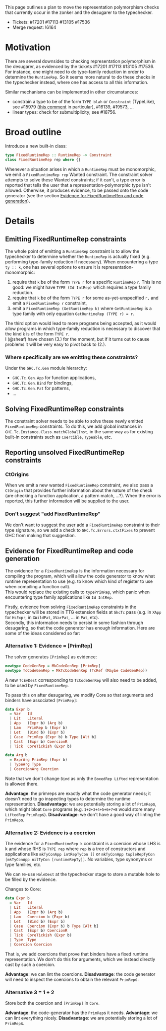 This page outlines a plan to move the representation polymorphism checks that currently occur in the zonker and the desugarer to the typechecker.

* Tickets: #17201 #17113 #13105 #17536
* Merge request: !6164

# Motivation

There are several downsides to checking representation polymorphism in the desugarer, as evidenced by the tickets #17201 #17113 #13105 #17536. For instance, one might need to do type-family reduction in order to determine the `RuntimeRep`. So it seems more natural to do these checks in the typechecker instead, where one has access to all this information.

Similar mechanisms can be implemented in other circumstances:
  * constrain a type to be of the form `TYPE blah` or `Constraint` (TypeLike), see #15979 ([this comment](https://gitlab.haskell.org/ghc/ghc/-/issues/15979#note_213564) in particular), #16139, #19573, ...
  * linear types: check for submultiplicity; see #18756. 

# Broad outline

Introduce a new built-in class:

```haskell
type FixedRuntimeRep :: RuntimeRep -> Constraint
class FixedRuntimeRep rep where {}
```

Whenever a situation arises in which a `RuntimeRep` must be monomorphic, we emit a `FixedRuntimeRep rep` Wanted constraint. The constraint solver attempts to solve these Wanted constraints; if it can't, a type error is reported that tells the user that a representation-polymorphic type isn't allowed. Otherwise, it produces evidence, to be passed onto the code generator (see the section [Evidence for FixedRuntimeRep and code generation](#Evidence-for-FixedRuntimeRep-and-code-generation)).

# Details
## Emitting FixedRuntimeRep constraints

The whole point of emitting a `RuntimeRep` constraint is to allow the typechecker to determine whether the `RuntimeRep` is actually fixed (e.g. performing type-family reduction if necessary). When encountering a type `ty :: k`, one has several options to ensure it is representation-monomorphic:
  1. require that `k` be of the form `TYPE r` for a specific `RuntimeRep` `r`. This is no good: we might have `TYPE (Id IntRep)` which requires a type family reduction.
  2. require that `k` be of the form `TYPE r` for some as-yet-unspecified `r,` and emit a `FixedRuntimeRep r` constraint,
  3. emit a `FixedRuntimeRep (GetRuntimeRep k)` where `GetRuntimeRep` is a type family with only equation `GetRuntimeRep (TYPE r) = r`.

The third option would lead to more programs being accepted, as it would allow programs in which type-family reduction is necessary to discover that the kind `k` is of the form `TYPE r`.    
I (@sheaf) have chosen (3.) for the moment, but if it turns out to cause problems it will be very easy to pivot back to (2.).

### Where specifically are we emitting these constraints?

Under the `GHC.Tc.Gen` module hierarchy:
  - `GHC.Tc.Gen.App` for function applications,
  - `GHC.Tc.Gen.Bind` for bindings,
  - `GHC.Tc.Gen.Pat` for patterns,
  - ...

## Solving FixedRuntimeRep constraints

The constraint solver needs to be able to solve these newly emitted `FixedRuntimeRep` constraints. To do this, we add global instances in `GHC.Tc.Instance.Class.matchGlobalInst`, in the same way as for existing built-in constraints such as `Coercible`, `Typeable`, etc.

## Reporting unsolved FixedRuntimeRep constraints

### CtOrigins

When we emit a new wanted `FixedRuntimeRep` constraint, we also pass a `CtOrigin` that provides further information about the nature of the check (are checking a function application, a pattern match, ...?). When the error is reported, this further information will be supplied to the user.

### Don't suggest "add FixedRuntimeRep"

We don't want to suggest the user add a `FixedRuntimeRep` constraint to their type signature, so we add a check to `GHC.Tc.Errors.ctxtFixes` to prevent GHC from making that suggestion.

## Evidence for FixedRuntimeRep and code generation

The evidence for a `FixedRuntimeRep` is the information necessary for compiling the program, which will allow the code generator to know what runtime representation to use (e.g. to know which kind of register to use when compiling a function call).    
This would replace the existing calls to `typePrimRep`, which panic when encountering type family applications like `Id IntRep`.    

Firstly, evidence from solving `FixedRuntimeRep` constraints in the typechecker will be stored in TTG extension fields at `GhcTc` pass (e.g. in `XApp` for `HsExpr`, in `XWildPat`, `XVarPat`, ... in `Pat`, etc).    
Secondly, this information needs to persist in some fashion through desugaring, so that the code generator has enough information. Here are some of the ideas considered so far:

### Alternative 1: Evidence = [PrimRep]

The solver generates `[PrimRep]` as evidence:

```haskell
newtype CodeGenRep = MkCodeGenRep [PrimRep]
newtype TcCodeGenRep = MkTcCodeGenRep (TcRef (Maybe CodeGenRep))
```

A new `TcEvDest` corresponding to `TcCodeGenRep` will also need to be added, to be used by `FixedRuntimeRep`.    

To pass this on after desugaring, we modify Core so that arguments and binders have associated `[PrimRep]`:

```haskell
data Expr b
  = Var   Id
  | Lit   Literal
  | App   (Expr b) (Arg b)
  | Lam   PrimRep b (Expr b)
  | Let   (Bind b) (Expr b)
  | Case  PrimRep (Expr b) b Type [Alt b]
  | Cast  (Expr b) CoercionR
  | Tick  CoreTickish (Expr b)

data Arg b
  = ExprArg PrimRep (Expr b)
  | TypeArg Type
  | CoercionArg Coercion
```
Note that we don't change `Bind` as only the `BoxedRep Lifted` representation is allowed there.

**Advantage**: the primreps are exactly what the code generator needs; it doesn't need to go inspecting types to determine the runtime representation.
**Disadvantage**: we are potentially storing a lot of `PrimRep`s, which might bloat `Core` programs (e.g. `1+2+3+4+5+6+7+8` would store many `LiftedRep` `PrimRep`s).
**Disadvantage**: we don't have a good way of linting the `PrimRep`s.

### Alternative 2: Evidence is a coercion

The evidence for a `FixedRuntimeRep k` constraint is a coercion whose LHS is k and whose RHS is `TYPE rep` where `rep` is a tree of constructors and applications like `mkTyConApp intRepTyCon []` or `mkTyConApp tupleRepTyCon [mkTyConApp nilTyCon [runtimeRepTy]]`. No variables, type synonyms or type families, etc.    

We can re-use `HoleDest` at the typechecker stage to store a mutable hole to be filled by the evidence.    

Changes to Core:

```haskell
data Expr b
  = Var   Id
  | Lit   Literal
  | App   (Expr b) (Arg b)
  | Lam   Coercion b (Expr b)
  | Let   (Bind b) (Expr b)
  | Case  Coercion (Expr b) b Type [Alt b]
  | Cast  (Expr b) CoercionR
  | Tick  CoreTickish (Expr b)
  | Type  Type
  | Coercion Coercion
```

That is, we add coercions that prove that binders have a fixed runtime representation. We don't do this for arguments, which we instead directly cast by such a coercion.

**Advantage**: we can lint the coercions.
**Disadvantage**: the code generator will need to inspect the coercions to obtain the relevant `PrimRep`s.

### Alternative 3 = 1 + 2

Store both the coercion and `[PrimRep]` in `Core`.

**Advantage**: the code-generator has the `PrimRep`s it needs.
**Advantage**: we can lint everything nicely.
**Disadvantage**: we are potentially storing a lot of `PrimRep`s.